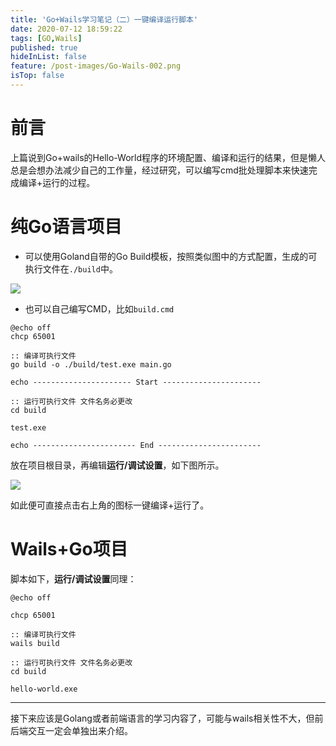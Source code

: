 ```yaml
---
title: 'Go+Wails学习笔记（二）一键编译运行脚本'
date: 2020-07-12 18:59:22
tags: [GO,Wails]
published: true
hideInList: false
feature: /post-images/Go-Wails-002.png
isTop: false
---
```

# 前言

上篇说到Go+wails的Hello-World程序的环境配置、编译和运行的结果，但是懒人总是会想办法减少自己的工作量，经过研究，可以编写cmd批处理脚本来快速完成编译+运行的过程。

# 纯Go语言项目

- 可以使用Goland自带的Go Build模板，按照类似图中的方式配置，生成的可执行文件在`./build`中。

![](https://gitee.com/Purple-CSGO/Purp1e-Image-Hosting/raw/master/20200712185154.png)

- 也可以自己编写CMD，比如`build.cmd`

```
@echo off
chcp 65001

:: 编译可执行文件
go build -o ./build/test.exe main.go

echo ---------------------- Start ----------------------

:: 运行可执行文件 文件名务必更改
cd build

test.exe

echo ----------------------- End -----------------------
```

放在项目根目录，再编辑**运行/调试设置**，如下图所示。

![](https://gitee.com/Purple-CSGO/Purp1e-Image-Hosting/raw/master/20200712185543.png)

如此便可直接点击右上角的图标一键编译+运行了。

# Wails+Go项目

脚本如下，**运行/调试设置**同理：

```
@echo off

chcp 65001

:: 编译可执行文件
wails build

:: 运行可执行文件 文件名务必更改
cd build

hello-world.exe
```

----

接下来应该是Golang或者前端语言的学习内容了，可能与wails相关性不大，但前后端交互一定会单独出来介绍。